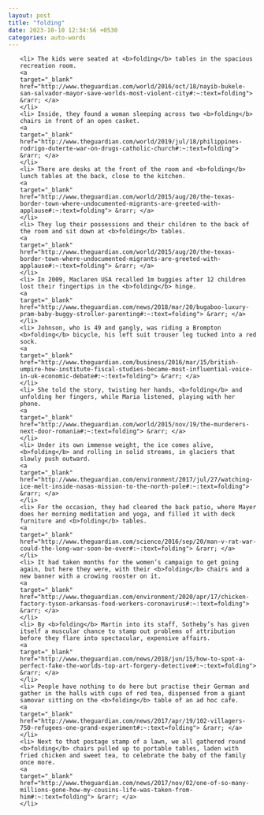```yaml
---
layout: post
title: "folding"
date: 2023-10-10 12:34:56 +0530
categories: auto-words
---
```

<ol>

    <li> The kids were seated at <b>folding</b> tables in the spacious recreation room.
    <a 
    target="_blank" 
    href="http://www.theguardian.com/world/2016/oct/18/nayib-bukele-san-salvador-mayor-save-worlds-most-violent-city#:~:text=folding"> &rarr; </a>
    </li>
    <li> Inside, they found a woman sleeping across two <b>folding</b> chairs in front of an open casket.
    <a 
    target="_blank" 
    href="http://www.theguardian.com/world/2019/jul/18/philippines-rodrigo-duterte-war-on-drugs-catholic-church#:~:text=folding"> &rarr; </a>
    </li>
    <li> There are desks at the front of the room and <b>folding</b> lunch tables at the back, close to the kitchen.
    <a 
    target="_blank" 
    href="http://www.theguardian.com/world/2015/aug/20/the-texas-border-town-where-undocumented-migrants-are-greeted-with-applause#:~:text=folding"> &rarr; </a>
    </li>
    <li> They lug their possessions and their children to the back of the room and sit down at <b>folding</b> tables.
    <a 
    target="_blank" 
    href="http://www.theguardian.com/world/2015/aug/20/the-texas-border-town-where-undocumented-migrants-are-greeted-with-applause#:~:text=folding"> &rarr; </a>
    </li>
    <li> In 2009, Maclaren USA recalled 1m buggies after 12 children lost their fingertips in the <b>folding</b> hinge.
    <a 
    target="_blank" 
    href="http://www.theguardian.com/news/2018/mar/20/bugaboo-luxury-pram-baby-buggy-stroller-parenting#:~:text=folding"> &rarr; </a>
    </li>
    <li> Johnson, who is 49 and gangly, was riding a Brompton <b>folding</b> bicycle, his left suit trouser leg tucked into a red sock.
    <a 
    target="_blank" 
    href="http://www.theguardian.com/business/2016/mar/15/british-umpire-how-institute-fiscal-studies-became-most-influential-voice-in-uk-economic-debate#:~:text=folding"> &rarr; </a>
    </li>
    <li> She told the story, twisting her hands, <b>folding</b> and unfolding her fingers, while Maria listened, playing with her phone.
    <a 
    target="_blank" 
    href="http://www.theguardian.com/world/2015/nov/19/the-murderers-next-door-romania#:~:text=folding"> &rarr; </a>
    </li>
    <li> Under its own immense weight, the ice comes alive, <b>folding</b> and rolling in solid streams, in glaciers that slowly push outward.
    <a 
    target="_blank" 
    href="http://www.theguardian.com/environment/2017/jul/27/watching-ice-melt-inside-nasas-mission-to-the-north-pole#:~:text=folding"> &rarr; </a>
    </li>
    <li> For the occasion, they had cleared the back patio, where Mayer does her morning meditation and yoga, and filled it with deck furniture and <b>folding</b> tables.
    <a 
    target="_blank" 
    href="http://www.theguardian.com/science/2016/sep/20/man-v-rat-war-could-the-long-war-soon-be-over#:~:text=folding"> &rarr; </a>
    </li>
    <li> It had taken months for the women’s campaign to get going again, but here they were, with their <b>folding</b> chairs and a new banner with a crowing rooster on it.
    <a 
    target="_blank" 
    href="http://www.theguardian.com/environment/2020/apr/17/chicken-factory-tyson-arkansas-food-workers-coronavirus#:~:text=folding"> &rarr; </a>
    </li>
    <li> By <b>folding</b> Martin into its staff, Sotheby’s has given itself a muscular chance to stamp out problems of attribution before they flare into spectacular, expensive affairs.
    <a 
    target="_blank" 
    href="http://www.theguardian.com/news/2018/jun/15/how-to-spot-a-perfect-fake-the-worlds-top-art-forgery-detective#:~:text=folding"> &rarr; </a>
    </li>
    <li> People have nothing to do here but practise their German and gather in the halls with cups of red tea, dispensed from a giant samovar sitting on the <b>folding</b> table of an ad hoc cafe.
    <a 
    target="_blank" 
    href="http://www.theguardian.com/news/2017/apr/19/102-villagers-750-refugees-one-grand-experiment#:~:text=folding"> &rarr; </a>
    </li>
    <li> Next to that postage stamp of a lawn, we all gathered round <b>folding</b> chairs pulled up to portable tables, laden with fried chicken and sweet tea, to celebrate the baby of the family once more.
    <a 
    target="_blank" 
    href="http://www.theguardian.com/news/2017/nov/02/one-of-so-many-millions-gone-how-my-cousins-life-was-taken-from-him#:~:text=folding"> &rarr; </a>
    </li>